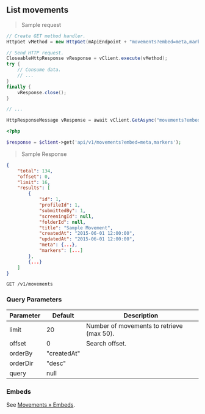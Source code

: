 ## List movements

> Sample request

```java
// Create GET method handler.
HttpGet vMethod = new HttpGet(mApiEndpoint + "movements?embed=meta,markers");

// Send HTTP request.
CloseableHttpResponse vResponse = vClient.execute(vMethod);
try {
    // Consume data.
    // ...
}
finally {
    vResponse.close();
}
```

```c
// ...
```

```csharp
HttpResponseMessage vResponse = await vClient.GetAsync("movements?embed=meta,markers");
```

```php
<?php

$response = $client->get('api/v1/movements?embed=meta,markers');
```

> Sample Response

```json
{
    "total": 134,
    "offset": 0,
    "limit": 16,
    "results": [
        {
            "id": 1,
            "profileId": 1,
            "submittedBy": 1,
            "screeningId": null,
            "folderId": null,
            "title": "Sample Movement",
            "createdAt": "2015-06-01 12:00:00",
            "updatedAt": "2015-06-01 12:00:00",
            "meta": {...},
            "markers": [...]
        },
        {...}
    ]
}
```

`GET /v1/movements`

### Query Parameters

Parameter | Default | Description
--------- | ------- | -----------
limit | 20 | Number of movements to retrieve (max 50).
offset | 0 | Search offset.
orderBy | "createdAt" |
orderDir | "desc" |
query | null |

### Embeds

See [Movements &raquo; Embeds](#embeds-for-movements).
